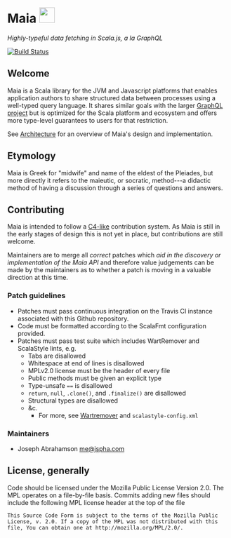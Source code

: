 
# Maia <img src="../master/docs/logos/maia.png?raw=true" height="35">

*Highly-typeful data fetching in Scala.js, a la GraphQL*

[![Build
Status](https://travis-ci.org/tel/scala-maia.svg?branch=master)](https://travis-ci.org/tel/scala-maia)

## Welcome

Maia is a Scala library for the JVM and Javascript platforms that enables
application authors to share structured data between processes using a
well-typed query language. It shares similar goals with the larger [GraphQL
project](http://graphql.org/) but is optimized for the Scala platform and
ecosystem and offers more type-level guarantees to users for that restriction.

See [Architecture](../master/docs/architecture.md) for an overview of Maia's
design and implementation.

## Etymology

Maia is Greek for "midwife" and name of the eldest of the Pleiades, but more
directly it refers to the maieutic, or socratic, method---a didactic method of
having a discussion through a series of questions and answers.

## Contributing

Maia is intended to follow a [C4-like](https://rfc.zeromq.org/spec:42/C4/)
contribution system. As Maia is still in the early stages of design this is not
yet in place, but contributions are still welcome.

Maintainers are to merge all _correct_ patches which _aid in the discovery or
implementation of the Maia API_ and therefore value judgements can be made by
the maintainers as to whether a patch is moving in a valuable direction at this
time.

### Patch guidelines

- Patches must pass continuous integration on the Travis CI instance associated
  with this Github repository.
- Code must be formatted according to the ScalaFmt configuration provided.
- Patches must pass test suite which includes WartRemover and ScalaStyle lints,
  e.g.
  - Tabs are disallowed
  - Whitespace at end of lines is disallowed
  - MPLv2.0 license must be the header of every file
  - Public methods must be given an explicit type
  - Type-unsafe `==` is disallowed
  - `return`, `null`, `.clone()`, and `.finalize()` are disallowed
  - Structural types are disallowed
  - &c.
    - For more, see [Wartremover](https://github.com/wartremover/wartremover)
      and `scalastyle-config.xml`

### Maintainers

- Joseph Abrahamson <me@jspha.com>

## License, generally

Code should be licensed under the Mozilla Public License Version 2.0.  The MPL
operates on a file-by-file basis. Commits adding new files should include the
following MPL license header at the top of the file

    This Source Code Form is subject to the terms of the Mozilla Public
    License, v. 2.0. If a copy of the MPL was not distributed with this
    file, You can obtain one at http://mozilla.org/MPL/2.0/.

